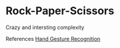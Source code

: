 # Rock-Paper-Scissors
Crazy and intersting complexity





References 
[Hand Gesture Recognition](https://github.com/kinivi/hand-gesture-recognition-mediapipe)
